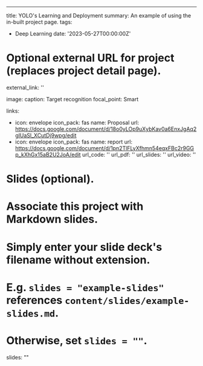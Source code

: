 ---
title: YOLO's Learning and Deployment
summary: An example of using the in-built project page.
tags:
  - Deep Learning
date: '2023-05-27T00:00:00Z'

# Optional external URL for project (replaces project detail page).
external_link: ''

image:
  caption: Target recognition
  focal_point: Smart

links: 
  - icon: envelope
    icon_pack: fas
    name: Proposal
    url: https://docs.google.com/document/d/18o0yLOp9uXybKav0a6EnxJgAq2glUaSl_XCutDj9wpg/edit
  - icon: envelope
    icon_pack: fas
    name: report
    url: https://docs.google.com/document/d/1pn2TlFLyXfhmn54eqxFBc2r9GGp_kXhGx15aB2U2JoA/edit
url_code: ''
url_pdf: ''
url_slides: ''
url_video: ''

# Slides (optional).
#   Associate this project with Markdown slides.
#   Simply enter your slide deck's filename without extension.
#   E.g. `slides = "example-slides"` references `content/slides/example-slides.md`.
#   Otherwise, set `slides = ""`.
slides: ""

